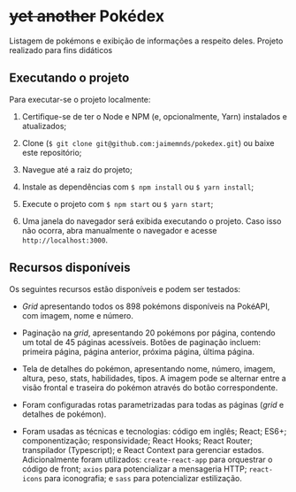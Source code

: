 # ~~yet another~~ Pokédex

Listagem de pokémons e exibição de informações a respeito deles. Projeto realizado para fins didáticos

## Executando o projeto

Para executar-se o projeto localmente:

1. Certifique-se de ter o Node e NPM (e, opcionalmente, Yarn) instalados e atualizados;

2. Clone (`$ git clone git@github.com:jaimemnds/pokedex.git`) ou baixe este repositório;

3. Navegue até a raiz do projeto;

4. Instale as dependências com `$ npm install` ou `$ yarn install`;

5. Execute o projeto com `$ npm start` ou `$ yarn start`;

6. Uma janela do navegador será exibida executando o projeto. Caso isso não ocorra, abra manualmente o navegador e acesse `http://localhost:3000`.

## Recursos disponíveis

Os seguintes recursos estão disponíveis e podem ser testados:

- _Grid_ apresentando todos os 898 pokémons disponíveis na PokéAPI, com imagem, nome e número.

- Paginação na _grid_, apresentando 20 pokémons por página, contendo um total de 45 páginas acessíveis. Botões de paginação incluem: primeira página, página anterior, próxima página, última página.

- Tela de detalhes do pokémon, apresentando nome, número, imagem, altura, peso, stats, habilidades, tipos. A imagem pode se alternar entre a visão frontal e traseira do pokémon através do botão correspondente.

- Foram configuradas rotas parametrizadas para todas as páginas (_grid_ e detalhes de pokémon).

- Foram usadas as técnicas e tecnologias: código em inglês; React; ES6+; componentização; responsividade; React Hooks; React Router; transpilador (Typescript); e React Context para gerenciar estados. Adicionalmente foram utilizados: `create-react-app` para orquestrar o código de front; `axios` para potencializar a mensageria HTTP; `react-icons` para iconografia; e `sass` para potencializar estilização.
